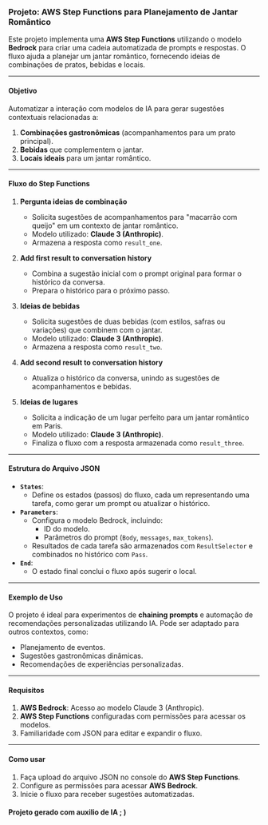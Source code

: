 ### Projeto: **AWS Step Functions para Planejamento de Jantar Romântico**

Este projeto implementa uma **AWS Step Functions** utilizando o modelo **Bedrock** para criar uma cadeia automatizada de prompts e respostas. O fluxo ajuda a planejar um jantar romântico, fornecendo ideias de combinações de pratos, bebidas e locais. 

---

#### **Objetivo**
Automatizar a interação com modelos de IA para gerar sugestões contextuais relacionadas a:
1. **Combinações gastronômicas** (acompanhamentos para um prato principal).
2. **Bebidas** que complementem o jantar.
3. **Locais ideais** para um jantar romântico.

---

#### **Fluxo do Step Functions**

1. **Pergunta ideias de combinação**  
   - Solicita sugestões de acompanhamentos para "macarrão com queijo" em um contexto de jantar romântico.  
   - Modelo utilizado: **Claude 3 (Anthropic)**.  
   - Armazena a resposta como `result_one`.

2. **Add first result to conversation history**  
   - Combina a sugestão inicial com o prompt original para formar o histórico da conversa.  
   - Prepara o histórico para o próximo passo.

3. **Ideias de bebidas**  
   - Solicita sugestões de duas bebidas (com estilos, safras ou variações) que combinem com o jantar.  
   - Modelo utilizado: **Claude 3 (Anthropic)**.  
   - Armazena a resposta como `result_two`.

4. **Add second result to conversation history**  
   - Atualiza o histórico da conversa, unindo as sugestões de acompanhamentos e bebidas.

5. **Ideias de lugares**  
   - Solicita a indicação de um lugar perfeito para um jantar romântico em Paris.  
   - Modelo utilizado: **Claude 3 (Anthropic)**.  
   - Finaliza o fluxo com a resposta armazenada como `result_three`.

---

#### **Estrutura do Arquivo JSON**
- **`States`**:
  - Define os estados (passos) do fluxo, cada um representando uma tarefa, como gerar um prompt ou atualizar o histórico.
- **`Parameters`**:
  - Configura o modelo Bedrock, incluindo:
    - ID do modelo.
    - Parâmetros do prompt (`Body`, `messages`, `max_tokens`).
  - Resultados de cada tarefa são armazenados com `ResultSelector` e combinados no histórico com `Pass`.
- **`End`**:
  - O estado final conclui o fluxo após sugerir o local.

---

#### **Exemplo de Uso**
O projeto é ideal para experimentos de **chaining prompts** e automação de recomendações personalizadas utilizando IA. Pode ser adaptado para outros contextos, como:
- Planejamento de eventos.
- Sugestões gastronômicas dinâmicas.
- Recomendações de experiências personalizadas.

---

#### **Requisitos**
1. **AWS Bedrock**: Acesso ao modelo Claude 3 (Anthropic).  
2. **AWS Step Functions** configuradas com permissões para acessar os modelos.  
3. Familiaridade com JSON para editar e expandir o fluxo.

---

#### **Como usar**
1. Faça upload do arquivo JSON no console do **AWS Step Functions**.
2. Configure as permissões para acessar **AWS Bedrock**.
3. Inicie o fluxo para receber sugestões automatizadas.

#### Projeto gerado com auxilio de IA ; )
